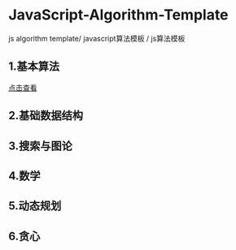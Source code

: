 # JavaScript-Algorithm-Template
js algorithm template/ javascript算法模板 / js算法模板
## 1.基本算法
<a href="www.baidu.com">点击查看</a>
## 2.基础数据结构
## 3.搜索与图论
## 4.数学
## 5.动态规划
## 6.贪心
